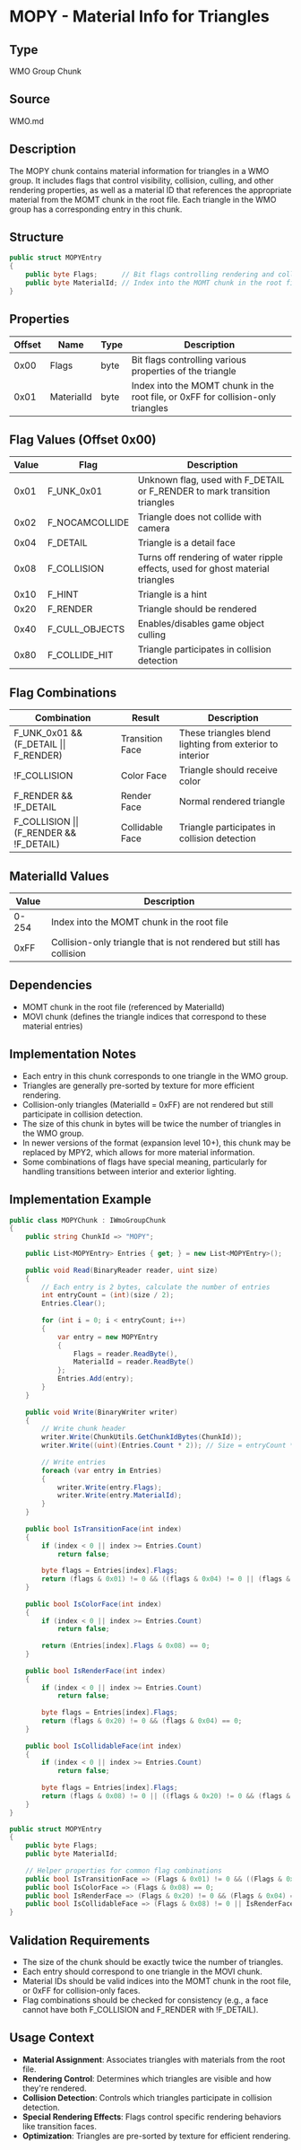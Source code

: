# MOPY - Material Info for Triangles

## Type
WMO Group Chunk

## Source
WMO.md

## Description
The MOPY chunk contains material information for triangles in a WMO group. It includes flags that control visibility, collision, culling, and other rendering properties, as well as a material ID that references the appropriate material from the MOMT chunk in the root file. Each triangle in the WMO group has a corresponding entry in this chunk.

## Structure

```csharp
public struct MOPYEntry
{
    public byte Flags;      // Bit flags controlling rendering and collision properties
    public byte MaterialId; // Index into the MOMT chunk in the root file (0xFF for collision-only faces)
}
```

## Properties

| Offset | Name | Type | Description |
|--------|------|------|-------------|
| 0x00 | Flags | byte | Bit flags controlling various properties of the triangle |
| 0x01 | MaterialId | byte | Index into the MOMT chunk in the root file, or 0xFF for collision-only triangles |

## Flag Values (Offset 0x00)

| Value | Flag | Description |
|-------|------|-------------|
| 0x01 | F_UNK_0x01 | Unknown flag, used with F_DETAIL or F_RENDER to mark transition triangles |
| 0x02 | F_NOCAMCOLLIDE | Triangle does not collide with camera |
| 0x04 | F_DETAIL | Triangle is a detail face |
| 0x08 | F_COLLISION | Turns off rendering of water ripple effects, used for ghost material triangles |
| 0x10 | F_HINT | Triangle is a hint |
| 0x20 | F_RENDER | Triangle should be rendered |
| 0x40 | F_CULL_OBJECTS | Enables/disables game object culling |
| 0x80 | F_COLLIDE_HIT | Triangle participates in collision detection |

## Flag Combinations

| Combination | Result | Description |
|-------------|--------|-------------|
| F_UNK_0x01 && (F_DETAIL \|\| F_RENDER) | Transition Face | These triangles blend lighting from exterior to interior |
| !F_COLLISION | Color Face | Triangle should receive color |
| F_RENDER && !F_DETAIL | Render Face | Normal rendered triangle |
| F_COLLISION \|\| (F_RENDER && !F_DETAIL) | Collidable Face | Triangle participates in collision detection |

## MaterialId Values

| Value | Description |
|-------|-------------|
| 0-254 | Index into the MOMT chunk in the root file |
| 0xFF | Collision-only triangle that is not rendered but still has collision |

## Dependencies
- MOMT chunk in the root file (referenced by MaterialId)
- MOVI chunk (defines the triangle indices that correspond to these material entries)

## Implementation Notes
- Each entry in this chunk corresponds to one triangle in the WMO group.
- Triangles are generally pre-sorted by texture for more efficient rendering.
- Collision-only triangles (MaterialId = 0xFF) are not rendered but still participate in collision detection.
- The size of this chunk in bytes will be twice the number of triangles in the WMO group.
- In newer versions of the format (expansion level 10+), this chunk may be replaced by MPY2, which allows for more material information.
- Some combinations of flags have special meaning, particularly for handling transitions between interior and exterior lighting.

## Implementation Example

```csharp
public class MOPYChunk : IWmoGroupChunk
{
    public string ChunkId => "MOPY";
    
    public List<MOPYEntry> Entries { get; } = new List<MOPYEntry>();
    
    public void Read(BinaryReader reader, uint size)
    {
        // Each entry is 2 bytes, calculate the number of entries
        int entryCount = (int)(size / 2);
        Entries.Clear();
        
        for (int i = 0; i < entryCount; i++)
        {
            var entry = new MOPYEntry
            {
                Flags = reader.ReadByte(),
                MaterialId = reader.ReadByte()
            };
            Entries.Add(entry);
        }
    }
    
    public void Write(BinaryWriter writer)
    {
        // Write chunk header
        writer.Write(ChunkUtils.GetChunkIdBytes(ChunkId));
        writer.Write((uint)(Entries.Count * 2)); // Size = entryCount * 2 bytes per entry
        
        // Write entries
        foreach (var entry in Entries)
        {
            writer.Write(entry.Flags);
            writer.Write(entry.MaterialId);
        }
    }
    
    public bool IsTransitionFace(int index)
    {
        if (index < 0 || index >= Entries.Count)
            return false;
            
        byte flags = Entries[index].Flags;
        return (flags & 0x01) != 0 && ((flags & 0x04) != 0 || (flags & 0x20) != 0);
    }
    
    public bool IsColorFace(int index)
    {
        if (index < 0 || index >= Entries.Count)
            return false;
            
        return (Entries[index].Flags & 0x08) == 0;
    }
    
    public bool IsRenderFace(int index)
    {
        if (index < 0 || index >= Entries.Count)
            return false;
            
        byte flags = Entries[index].Flags;
        return (flags & 0x20) != 0 && (flags & 0x04) == 0;
    }
    
    public bool IsCollidableFace(int index)
    {
        if (index < 0 || index >= Entries.Count)
            return false;
            
        byte flags = Entries[index].Flags;
        return (flags & 0x08) != 0 || ((flags & 0x20) != 0 && (flags & 0x04) == 0);
    }
}

public struct MOPYEntry
{
    public byte Flags;
    public byte MaterialId;
    
    // Helper properties for common flag combinations
    public bool IsTransitionFace => (Flags & 0x01) != 0 && ((Flags & 0x04) != 0 || (Flags & 0x20) != 0);
    public bool IsColorFace => (Flags & 0x08) == 0;
    public bool IsRenderFace => (Flags & 0x20) != 0 && (Flags & 0x04) == 0;
    public bool IsCollidableFace => (Flags & 0x08) != 0 || IsRenderFace;
}
```

## Validation Requirements
- The size of the chunk should be exactly twice the number of triangles.
- Each entry should correspond to one triangle in the MOVI chunk.
- Material IDs should be valid indices into the MOMT chunk in the root file, or 0xFF for collision-only faces.
- Flag combinations should be checked for consistency (e.g., a face cannot have both F_COLLISION and F_RENDER with !F_DETAIL).

## Usage Context
- **Material Assignment**: Associates triangles with materials from the root file.
- **Rendering Control**: Determines which triangles are visible and how they're rendered.
- **Collision Detection**: Controls which triangles participate in collision detection.
- **Special Rendering Effects**: Flags control specific rendering behaviors like transition faces.
- **Optimization**: Triangles are pre-sorted by texture for efficient rendering. 
